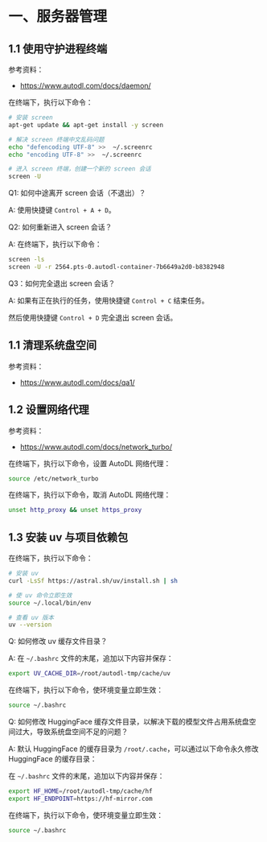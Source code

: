 # 一、服务器管理

## 1.1 使用守护进程终端

参考资料：
- https://www.autodl.com/docs/daemon/

在终端下，执行以下命令：

```sh
# 安装 screen
apt-get update && apt-get install -y screen

# 解决 screen 终端中文乱码问题
echo "defencoding UTF-8" >>  ~/.screenrc
echo "encoding UTF-8" >>  ~/.screenrc

# 进入 screen 终端，创建一个新的 screen 会话
screen -U
```

Q1: 如何中途离开 screen 会话（不退出）？

A: 使用快捷键 `Control + A + D`。

Q2: 如何重新进入 screen 会话？

A: 在终端下，执行以下命令：

```sh
screen -ls
screen -U -r 2564.pts-0.autodl-container-7b6649a2d0-b8382948
```

Q3：如何完全退出 screen 会话？

A: 如果有正在执行的任务，使用快捷键 `Control + C` 结束任务。

然后使用快捷键 `Control + D` 完全退出 screen 会话。

## 1.1 清理系统盘空间

参考资料：
- https://www.autodl.com/docs/qa1/

## 1.2 设置网络代理

参考资料：
- https://www.autodl.com/docs/network_turbo/

在终端下，执行以下命令，设置 AutoDL 网络代理：

```sh
source /etc/network_turbo
```

在终端下，执行以下命令，取消 AutoDL 网络代理：

```sh
unset http_proxy && unset https_proxy
```

## 1.3 安装 uv 与项目依赖包

在终端下，执行以下命令：

```sh
# 安装 uv
curl -LsSf https://astral.sh/uv/install.sh | sh

# 使 uv 命令立即生效
source ~/.local/bin/env

# 查看 uv 版本
uv --version
```

Q: 如何修改 uv 缓存文件目录？

A: 在 `~/.bashrc` 文件的末尾，追加以下内容并保存：

```sh
export UV_CACHE_DIR=/root/autodl-tmp/cache/uv
```

在终端下，执行以下命令，使环境变量立即生效：

```sh
source ~/.bashrc
```

Q: 如何修改 HuggingFace 缓存文件目录，以解决下载的模型文件占用系统盘空间过大，导致系统盘空间不足的问题？

A: 默认 HuggingFace 的缓存目录为 `/root/.cache`，可以通过以下命令永久修改 HuggingFace 的缓存目录：

在 `~/.bashrc` 文件的末尾，追加以下内容并保存：

```sh
export HF_HOME=/root/autodl-tmp/cache/hf
export HF_ENDPOINT=https://hf-mirror.com
```

在终端下，执行以下命令，使环境变量立即生效：

```sh
source ~/.bashrc
```
